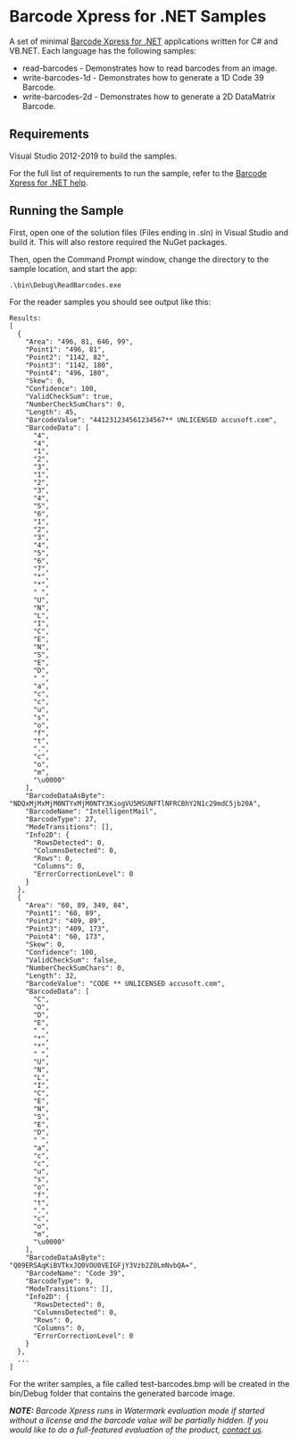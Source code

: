 # Barcode Xpress for .NET Samples

A set of minimal [Barcode Xpress for .NET](https://www.nuget.org/packages/Accusoft.BarcodeXpress.Net/)
applications written for C# and VB.NET. Each language has the following samples:

* read-barcodes - Demonstrates how to read barcodes from an image.
* write-barcodes-1d - Demonstrates how to generate a 1D Code 39 Barcode.
* write-barcodes-2d - Demonstrates how to generate a 2D DataMatrix Barcode.

## Requirements

Visual Studio 2012-2019 to build the samples.

For the full list of requirements to run the sample,
refer to the [Barcode Xpress for .NET help](https://help.accusoft.com/BarcodeXpress/latest/BxNet/webframe.html#System_Requirements.html).

## Running the Sample

First, open one of the solution files (Files ending in .sln) in Visual Studio
and build it. This will also restore required the NuGet packages.

Then, open the Command Prompt window, change the directory to the sample
location, and start the app:

    .\bin\Debug\ReadBarcodes.exe

For the reader samples you should see output like this:

    Results:
    [
      {
        "Area": "496, 81, 646, 99",
        "Point1": "496, 81",
        "Point2": "1142, 82",
        "Point3": "1142, 180",
        "Point4": "496, 180",
        "Skew": 0,
        "Confidence": 100,
        "ValidCheckSum": true,
        "NumberCheckSumChars": 0,
        "Length": 45,
        "BarcodeValue": "441231234561234567** UNLICENSED accusoft.com",
        "BarcodeData": [
          "4",
          "4",
          "1",
          "2",
          "3",
          "1",
          "2",
          "3",
          "4",
          "5",
          "6",
          "1",
          "2",
          "3",
          "4",
          "5",
          "6",
          "7",
          "*",
          "*",
          " ",
          "U",
          "N",
          "L",
          "I",
          "C",
          "E",
          "N",
          "S",
          "E",
          "D",
          " ",
          "a",
          "c",
          "c",
          "u",
          "s",
          "o",
          "f",
          "t",
          ".",
          "c",
          "o",
          "m",
          "\u0000"
        ],
        "BarcodeDataAsByte": "NDQxMjMxMjM0NTYxMjM0NTY3KiogVU5MSUNFTlNFRCBhY2N1c29mdC5jb20A",
        "BarcodeName": "IntelligentMail",
        "BarcodeType": 27,
        "ModeTransitions": [],
        "Info2D": {
          "RowsDetected": 0,
          "ColumnsDetected": 0,
          "Rows": 0,
          "Columns": 0,
          "ErrorCorrectionLevel": 0
        }
      },
      {
        "Area": "60, 89, 349, 84",
        "Point1": "60, 89",
        "Point2": "409, 89",
        "Point3": "409, 173",
        "Point4": "60, 173",
        "Skew": 0,
        "Confidence": 100,
        "ValidCheckSum": false,
        "NumberCheckSumChars": 0,
        "Length": 32,
        "BarcodeValue": "CODE ** UNLICENSED accusoft.com",
        "BarcodeData": [
          "C",
          "O",
          "D",
          "E",
          " ",
          "*",
          "*",
          " ",
          "U",
          "N",
          "L",
          "I",
          "C",
          "E",
          "N",
          "S",
          "E",
          "D",
          " ",
          "a",
          "c",
          "c",
          "u",
          "s",
          "o",
          "f",
          "t",
          ".",
          "c",
          "o",
          "m",
          "\u0000"
        ],
        "BarcodeDataAsByte": "Q09ERSAqKiBVTkxJQ0VOU0VEIGFjY3Vzb2Z0LmNvbQA=",
        "BarcodeName": "Code 39",
        "BarcodeType": 9,
        "ModeTransitions": [],
        "Info2D": {
          "RowsDetected": 0,
          "ColumnsDetected": 0,
          "Rows": 0,
          "Columns": 0,
          "ErrorCorrectionLevel": 0
        }
      },
      ...
    ]

For the writer samples, a file called test-barcodes.bmp will be created in
the bin/Debug folder that contains the generated barcode image.

_**NOTE:** Barcode Xpress runs in Watermark evaluation mode if started without
a license and the barcode value will be partially hidden. If you would like to
do a full-featured evaluation of the product, [contact us](mailto:info@accusoft.com)._
